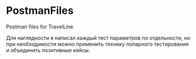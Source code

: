 # PostmanFiles
Postman files for TravelLine

Для наглядности я написал каждый тест параметров по отдельности, но при необходимости можно применить технику попарного тестирования и объединить позитивные кейсы.
